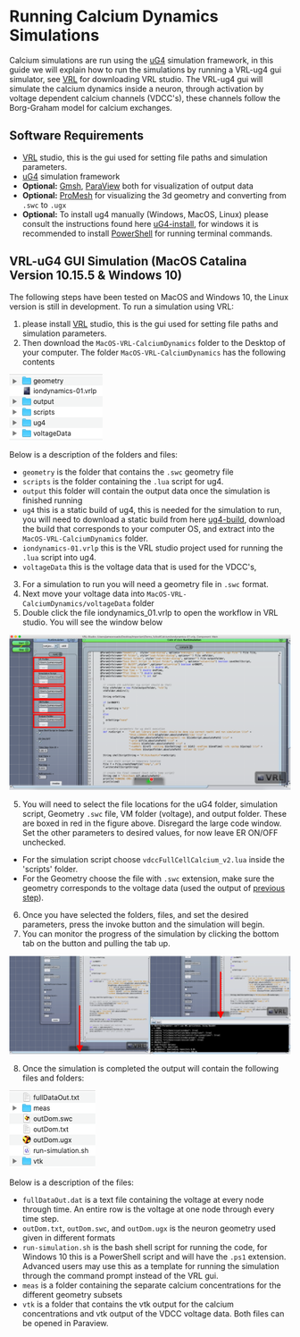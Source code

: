 # Running Calcium Dynamics Simulations
Calcium simulations are run using the [uG4](https://github.com/UG4) simulation framework, in this guide we will explain how to run the simulations by 
running a VRL-ug4 gui simulator, see [VRL](https://vrl-studio.mihosoft.eu/) for downloading VRL studio. 
The VRL-ug4 gui will simulate the calcium dynamics inside a neuron, through activation by voltage dependent calcium channels (VDCC's), these channels follow the Borg-Graham model for calcium exchanges.

## Software Requirements
* [VRL](https://vrl-studio.mihosoft.eu/) studio, this is the gui used for setting file paths and simulation parameters.
* [uG4](https://github.com/UG4) simulation framework
* **Optional:** [Gmsh](https://gmsh.info/), [ParaView](https://www.paraview.org/download/) both for visualization of output data
* **Optional:** [ProMesh](http://www.promesh3d.com/) for visualizing the 3d geometry and converting from <code>.swc</code> to <code>.ugx</code>
* **Optional:** To install ug4 manually (Windows, MacOS, Linux) please consult the instructions found here [uG4-install](https://github.com/UG4/ughub), for windows it is recommended to install [PowerShell](https://docs.microsoft.com/en-us/powershell/scripting/install/installing-powershell?view=powershell-7) for running terminal commands.

## VRL-uG4 GUI Simulation (MacOS Catalina Version 10.15.5 & Windows 10)
The following steps have been tested on MacOS and Windows 10, the Linux version is still in development.
To run a simulation using VRL:
1. please install [VRL](https://vrl-studio.mihosoft.eu/) studio, this is the gui used for setting file paths and simulation parameters. 
2. Then download the <code>MacOS-VRL-CalciumDynamics</code> folder to the Desktop of your computer.
The folder <code>MacOS-VRL-CalciumDynamics</code> has the following contents

![vrlfiles](images/vrlfiles.png)

Below is a description of the folders and files:
  - <code>geometry</code> is the folder that contains the <code>.swc</code> geometry file
  - <code>scripts</code> is the folder containing the <code>.lua</code> script for ug4.
  - <code>output</code> this folder will contain the output data once the simulation is finished running
  - <code>ug4</code> this is a static build of ug4, this is needed for the simulation to run, you will need to download a static build from here [ug4-build](http://doi.org/10.5281/zenodo.3995132), download the build that corresponds to your computer OS, and extract into the <code>MacOS-VRL-CalciumDynamics</code> folder.
  - <code>iondynamics-01.vrlp</code> this is the VRL studio project used for running the <code>.lua</code> script into ug4. 
  - <code>voltageData</code> this is the voltage data that is used for the VDCC's, 

3. For a simulation to run you will need a geometry file in <code>.swc</code> format.
4. Next move your voltage data into <code>MacOS-VRL-CalciumDynamics/voltageData</code> folder
4. Double click the file iondynamics_01.vrlp to open the workflow in VRL studio. You will see the window below
	
<img src="images/vrlwindow.png" alt="drawing" width="1000"/>

5. You will need to select the file locations for the uG4 folder, simulation script, Geometry <code>.swc</code> file, VM folder (voltage), and output folder. 
These are boxed in red in the figure above. Disregard the large code window. Set the other parameters to desired values, for now leave ER ON/OFF unchecked.
  - For the simulation script choose <code>vdccFullCellCalcium\_v2.lua</code> inside the 'scripts' folder.
  - For the Geometry choose the file with <code>.swc</code> extension, make sure the geometry corresponds to the voltage data (used the output of [previous step](../7_NEURON_UG4_Interface)).
6. Once you have selected the folders, files, and set the desired parameters, press the invoke button and the simulation will begin.
7. You can  monitor the progress of the simulation by clicking the bottom tab on the button and pulling the tab up.

![vrlwindows2](images/vrlwindow2.png)

8. Once the simulation is completed the output will contain the following files and folders:

![outputfolder](images/output.png)

Below is a description of the files:
  - <code>fullDataOut.dat</code> is a text file containing the voltage at every node through time. An entire row is the voltage at one node through every time step.
  - <code>outDom.txt</code>, <code>outDom.swc</code>, and <code>outDom.ugx</code> is the neuron geometry used given in different formats
  - <code>run-simulation.sh</code> is the bash shell script for running the code, for Windows 10 this is a PowerShell script and will have the <code>.ps1</code> extension. Advanced users may use this as a template for running the simulation through the command prompt instead of the VRL gui.
  - <code>meas</code> is a folder containing the separate calcium concentrations for the different geometry subsets
  - <code>vtk</code> is a folder that contains the vtk output for the calcium concentrations and vtk output of the VDCC voltage data. Both files can be opened in Paraview.
